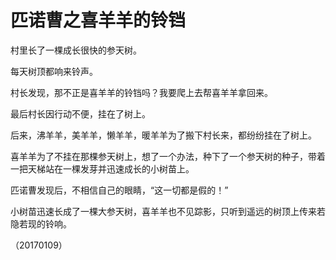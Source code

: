 # 匹诺曹之喜羊羊的铃铛

村里长了一棵成长很快的参天树。

每天树顶都响来铃声。

村长发现，那不正是喜羊羊的铃铛吗？我要爬上去帮喜羊羊拿回来。

最后村长因行动不便，挂在了树上。

后来，沸羊羊，美羊羊，懒羊羊，暖羊羊为了搬下村长来，都纷纷挂在了树上。

喜羊羊为了不挂在那棵参天树上，想了一个办法，种下了一个参天树的种子，带着一把天梯站在一棵发芽并迅速成长的小树苗上。

匹诺曹发现后，不相信自己的眼睛，“这一切都是假的！”

小树苗迅速长成了一棵大参天树，喜羊羊也不见踪影，只听到遥远的树顶上传来若隐若现的铃响。

（20170109）